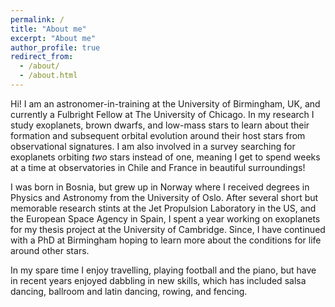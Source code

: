 ```yaml
---
permalink: /
title: "About me"
excerpt: "About me"
author_profile: true
redirect_from: 
  - /about/
  - /about.html
---
```


Hi! I am an astronomer-in-training at the University of Birmingham, UK, and currently a Fulbright Fellow at The University of Chicago. In my research I study exoplanets, brown dwarfs, and low-mass stars to learn about their formation and subsequent orbital evolution around their host stars from observational signatures. I am also involved in a survey searching for exoplanets orbiting _two_ stars instead of one, meaning I get to spend weeks at a time at observatories in Chile and France in beautiful surroundings!

I was born in Bosnia, but grew up in Norway where I received degrees in Physics and Astronomy from the University of Oslo. After several short but memorable research stints at the Jet Propulsion Laboratory in the US, and the European Space Agency in Spain, I spent a year working on exoplanets for my thesis project at the University of Cambridge. Since, I have continued with a PhD at Birmingham hoping to learn more about the conditions for life around other stars.

In my spare time I enjoy travelling, playing football and the piano, but have in recent years enjoyed dabbling in new skills, which has included salsa dancing, ballroom and latin dancing, rowing, and fencing.

<!--In my spare time I enjoy travelling, playing football and the piano, but have in recent years enjoyed dabbling in new skills, which has included salsa dancing, ballroom and latin dancing, rowing, weightlifting, and fencing.-->
